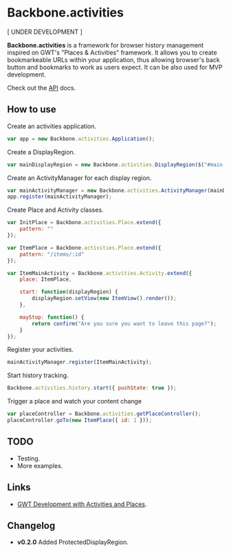 Backbone.activities
===================

[ UNDER DEVELOPMENT ]

**Backbone.activities** is a framework for browser history management inspired
on GWT's "Places & Activities" framework. It allows you to create bookmarkeable URLs
within your application, thus allowing browser's back button and bookmarks to 
work as users expect. It can be also used for MVP development.

Check out the [API](https://github.com/ignacioola/backbone.activities/wiki)
docs.

## How to use

Create an activities application.

```javascript
var app = new Backbone.activities.Application();
```

Create a DisplayRegion.

```javascript
var mainDisplayRegion = new Backbone.activities.DisplayRegion($("#main-region"));
```

Create an ActivityManager for each display region.

```javascript
var mainActivityManager = new Backbone.activities.ActivityManager(mainDisplayRegion);
app.register(mainActivityManager);
```

Create Place and Activity classes.

```javascript
var InitPlace = Backbone.activities.Place.extend({
    pattern: ""
});

var ItemPlace = Backbone.activities.Place.extend({
    pattern: "/items/:id"
});

var ItemMainActivity = Backbone.activities.Activity.extend({
    place: ItemPlace,

    start: function(displayRegion) { 
        displayRegion.setView(new ItemView().render());
    },

    mayStop: function() {
        return confirm("Are you sure you want to leave this page?");
    }
});
```

Register your activities.

```javascript
mainActivityManager.register(ItemMainActivity);
```

Start history tracking.

```javascript
Backbone.activities.history.start({ pushState: true });
```

Trigger a place and watch your content change

```javascript
var placeController = Backbone.activities.getPlaceController();
placeController.goTo(new ItemPlace({ id: 1 }));
```

## TODO

* Testing.
* More examples.

## Links

* [GWT Development with Activities and Places](https://developers.google.com/web-toolkit/doc/latest/DevGuideMvpActivitiesAndPlaces).

## Changelog

* **v0.2.0** Added ProtectedDisplayRegion.
